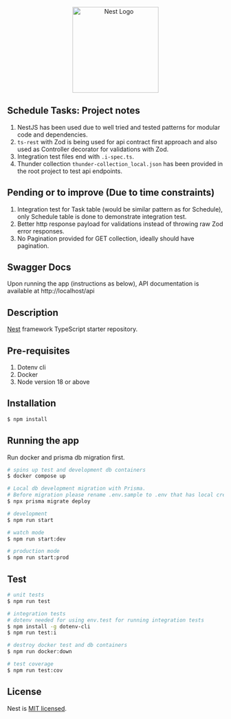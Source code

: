 <p align="center">
  <a href="http://nestjs.com/" target="blank"><img src="https://nestjs.com/img/logo-small.svg" width="200" alt="Nest Logo" /></a>
</p>

## Schedule Tasks: Project notes

  1. NestJS has been used due to well tried and tested patterns for modular code and dependencies.
  2. `ts-rest` with Zod is being used for api contract first approach and also used as Controller decorator for validations with Zod.
  3. Integration test files end with `.i-spec.ts`.
  4. Thunder collection `thunder-collection_local.json` has been provided in the root project to test api endpoints.

## Pending or to improve (Due to time constraints)

  1. Integration test for Task table (would be similar pattern as for Schedule), only Schedule table is done to demonstrate integration test.
  2. Better http response payload for validations instead of throwing raw Zod error responses.
  3. No Pagination provided for GET collection, ideally should have pagination.
  
## Swagger Docs

Upon running the app (instructions as below), API documentation is available at http://localhost/api

## Description

[Nest](https://github.com/nestjs/nest) framework TypeScript starter repository.

## Pre-requisites

  1. Dotenv cli
  2. Docker
  3. Node version 18 or above

## Installation

```bash
$ npm install
```

## Running the app
Run docker and prisma db migration first.

```bash
# spins up test and development db containers
$ docker compose up

# Local db development migration with Prisma.
# Before migration please rename .env.sample to .env that has local credentials already set via the Docker containers.
$ npx prisma migrate deploy

# development
$ npm run start

# watch mode
$ npm run start:dev

# production mode
$ npm run start:prod
```

## Test

```bash
# unit tests
$ npm run test

# integration tests
# dotenv needed for using env.test for running integration tests
$ npm install -g dotenv-cli
$ npm run test:i

# destroy docker test and db containers
$ npm run docker:down

# test coverage
$ npm run test:cov
```

## License

Nest is [MIT licensed](LICENSE).
